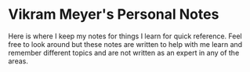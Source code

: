 # Vikram Meyer's Personal Notes

Here is where I keep my notes for things I learn for quick reference. Feel free to look around but these notes
are written to help with me learn and remember different topics and are not written as an expert in any of the areas.